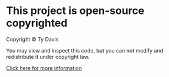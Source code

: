 # This project is open-source copyrighted
Copyright ©️ Ty Davis

You may view and inspect this code, but you can not modify and redistribute it under copyright law.

[Click here for more information](https://choosealicense.com/no-permission/)
